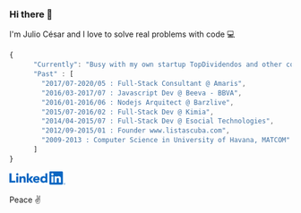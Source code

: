 ### Hi there 👋

I'm Julio César and I love to solve real problems with code 💻

```javascript
{
      "Currently": "Busy with my own startup TopDividendos and other commitments",
      "Past" : [
        "2017/07-2020/05 : Full-Stack Consultant @ Amaris",
        "2016/03-2017/07 : Javascript Dev @ Beeva - BBVA",
        "2016/01-2016/06 : Nodejs Arquitect @ Barzlive",
        "2015/07-2016/02 : Full-Stack Dev @ Kimia",
        "2014/04-2015/07 : Full-Stack Dev @ Esocial Technologies",
        "2012/09-2015/01 : Founder www.listascuba.com",
        "2009-2013 : Computer Science in University of Havana, MATCOM"
      ]
}
```

<a href="https://www.linkedin.com/in/juliocesar-profile/" target="_blank" rel="noopener"><img src="https://raw.githubusercontent.com/juliomatcom/juliomatcom/main/assets/linkedin.png" width="100" alt="linkedin"/></a>

Peace ✌️ 
